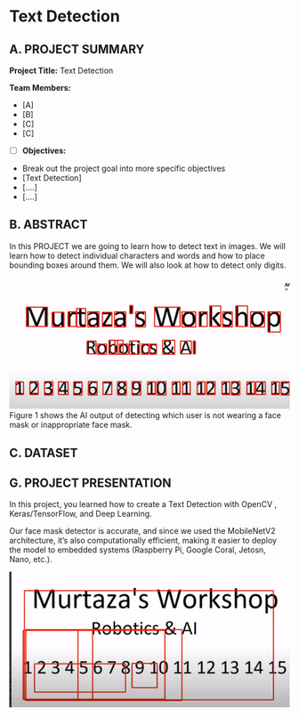 # Text Detection

## A. PROJECT SUMMARY

**Project Title:** Text Detection

**Team Members:** 
- [A]
- [B]
- [C]
- [C]


- [ ] **Objectives:**
- Break out the project goal into more specific objectives
- [Text Detection]
- [....]
- [....]


##  B. ABSTRACT 
In this PROJECT we are going to learn how to detect text in images. We will learn how to detect individual characters and words and how to place bounding boxes around them. We will also look at how to detect only digits. 



![Coding](https://github.com/ABDULRAHMAN-DERHAM/test/blob/65c9c767c1833d29d5902ce2a122098723c1231d/Screenshot%20(1).png)
Figure 1 shows the AI output of detecting which user is not wearing a face mask or inappropriate face mask.


## C.  DATASET





## G.   PROJECT PRESENTATION 

In this project, you learned how to create a Text Detection with OpenCV , Keras/TensorFlow, and Deep Learning.







Our face mask detector is accurate, and since we used the MobileNetV2 architecture, it’s also computationally efficient, making it easier to deploy the model to embedded systems (Raspberry Pi, Google Coral, Jetosn, Nano, etc.).

[![demo](https://github.com/ABDULRAHMAN-DERHAM/test/blob/88ce8bcc1456f940e2acc66ed2af9cf2f7877dae/Screenshot%20(2).png)](https://www.youtube.com/watch?v=6DjFscX4I_c)




